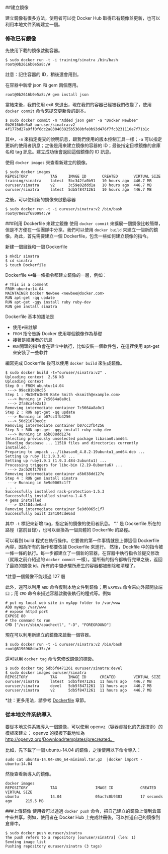 ##建立鏡像

建立鏡像有很多方法，使用者可以從 Docker Hub 取得已有鏡像並更新，也可以利用本地文件系統建立一個。

### 修改已有鏡像
先使用下載的鏡像啟動容器。
```
$ sudo docker run -t -i training/sinatra /bin/bash
root@0b2616b0e5a8:/#
```
註意：記住容器的 ID，稍後還會用到。

在容器中新增 json 和 gem 兩個應用。
```
root@0b2616b0e5a8:/# gem install json
```
當結束後，我們使用 exit 來退出，現在我們的容器已經被我們改變了，使用 `docker commit` 命令來提交更新後的副本。
```
$ sudo docker commit -m "Added json gem" -a "Docker Newbee" 0b2616b0e5a8 ouruser/sinatra:v2
4f177bd27a9ff0f6dc2a830403925b5360bfe0b93d476f7fc3231110e7f71b1c
```
其中，`-m` 來指定提交的說明訊息，跟我們使用的版本控制工具一樣；`-a` 可以指定更新的使用者訊息；之後是用來建立鏡像的容器的 ID；最後指定目標鏡像的倉庫名和 tag 訊息。建立成功後會返回這個鏡像的 ID 訊息。


使用 `docker images` 來查看新建立的鏡像。
```
$ sudo docker images
REPOSITORY          TAG     IMAGE ID       CREATED       VIRTUAL SIZE
training/sinatra    latest  5bc342fa0b91   10 hours ago  446.7 MB
ouruser/sinatra     v2      3c59e02ddd1a   10 hours ago  446.7 MB
ouruser/sinatra     latest  5db5f8471261   10 hours ago  446.7 MB
```
之後，可以使用新的鏡像來啟動容器
```
$ sudo docker run -t -i ouruser/sinatra:v2 /bin/bash
root@78e82f680994:/#
```

###利用 Dockerfile 來建立鏡像
使用 `docker commit` 來擴展一個鏡像比較簡單，但是不方便在一個團隊中分享。我們可以使用 `docker build` 來建立一個新的鏡像。為此，首先需要建立一個 Dockerfile，包含一些如何建立鏡像的指令。

新建一個目錄和一個 Dockerfile
```
$ mkdir sinatra
$ cd sinatra
$ touch Dockerfile
```
Dockerfile 中每一條指令都建立鏡像的一層，例如：
```
# This is a comment
FROM ubuntu:14.04
MAINTAINER Docker Newbee <newbee@docker.com>
RUN apt-get -qq update
RUN apt-get -qqy install ruby ruby-dev
RUN gem install sinatra
```
Dockerfile 基本的語法是
* 使用`#`來註解
* `FROM` 指令告訴 Docker 使用哪個鏡像作為基礎
* 接著是維護者的訊息
* `RUN`開頭的指令會在建立中執行，比如安裝一個軟件包，在這裡使用 apt-get 來安裝了一些軟件

編寫完成 Dockerfile 後可以使用 `docker build` 來生成鏡像。

```
$ sudo docker build -t="ouruser/sinatra:v2" .
Uploading context  2.56 kB
Uploading context
Step 0 : FROM ubuntu:14.04
 ---> 99ec81b80c55
Step 1 : MAINTAINER Kate Smith <ksmith@example.com>
 ---> Running in 7c5664a8a0c1
 ---> 2fa8ca4e2a13
Removing intermediate container 7c5664a8a0c1
Step 2 : RUN apt-get -qq update
 ---> Running in b07cc3fb4256
 ---> 50d21070ec0c
Removing intermediate container b07cc3fb4256
Step 3 : RUN apt-get -qqy install ruby ruby-dev
 ---> Running in a5b038dd127e
Selecting previously unselected package libasan0:amd64.
(Reading database ... 11518 files and directories currently installed.)
Preparing to unpack .../libasan0_4.8.2-19ubuntu1_amd64.deb ...
Setting up ruby (1:1.9.3.4) ...
Setting up ruby1.9.1 (1.9.3.484-2ubuntu1) ...
Processing triggers for libc-bin (2.19-0ubuntu6) ...
 ---> 2acb20f17878
Removing intermediate container a5b038dd127e
Step 4 : RUN gem install sinatra
 ---> Running in 5e9d0065c1f7
. . .
Successfully installed rack-protection-1.5.3
Successfully installed sinatra-1.4.5
4 gems installed
 ---> 324104cde6ad
Removing intermediate container 5e9d0065c1f7
Successfully built 324104cde6ad
```
其中 `-t` 標記來新增 tag，指定新的鏡像的使用者訊息。
“.” 是 Dockerfile 所在的路徑（當前目錄），也可以替換為一個具體的 Dockerfile 的路徑。

可以看到 build 程式在執行操作。它要做的第一件事情就是上傳這個 Dockerfile 內容，因為所有的操作都要依據 Dockerfile 來進行。
然後，Dockfile 中的指令被一條一條的執行。每一步都建立了一個新的容器，在容器中執行指令並提交修改（就跟之前介紹過的 `docker commit` 一樣）。當所有的指令都執行完畢之後，返回了最終的鏡像 id。所有的中間步驟所產生的容器都被刪除和清理了。

*註意一個鏡像不能超過 127 層

此外，還可以利用 `ADD` 命令復制本地文件到鏡像；用 `EXPOSE` 命令來向外部開放端口；用 `CMD` 命令來描述容器啟動後執行的程式等。例如
```
# put my local web site in myApp folder to /var/www
ADD myApp /var/www
# expose httpd port
EXPOSE 80
# the command to run
CMD ["/usr/sbin/apachectl", "-D", "FOREGROUND"]
```

現在可以利用新建立的鏡像來啟動一個容器。
```
$ sudo docker run -t -i ouruser/sinatra:v2 /bin/bash
root@8196968dac35:/#
```
還可以用 `docker tag` 命令來修改鏡像的標簽。
```
$ sudo docker tag 5db5f8471261 ouruser/sinatra:devel
$ sudo docker images ouruser/sinatra
REPOSITORY          TAG     IMAGE ID      CREATED        VIRTUAL SIZE
ouruser/sinatra     latest  5db5f8471261  11 hours ago   446.7 MB
ouruser/sinatra     devel   5db5f8471261  11 hours ago   446.7 MB
ouruser/sinatra     v2      5db5f8471261  11 hours ago   446.7 MB
```

*註：更多用法，請參考 [Dockerfile](../dockerfile/README.md) 章節。

### 從本地文件系統導入
要從本地文件系統導入一個鏡像，可以使用 openvz（容器虛擬化的先鋒技術）的模板來建立：
openvz 的模板下載地址為 http://openvz.org/Download/templates/precreated。

比如，先下載了一個 ubuntu-14.04 的鏡像，之後使用以下命令導入：
```
sudo cat ubuntu-14.04-x86_64-minimal.tar.gz  |docker import - ubuntu:14.04
```
然後查看新導入的鏡像。
```
docker images
REPOSITORY          TAG                 IMAGE ID            CREATED             VIRTUAL SIZE
ubuntu              14.04               05ac7c0b9383        17 seconds ago      215.5 MB
```

###上傳鏡像
使用者可以透過 `docker push` 命令，把自己建立的鏡像上傳到倉庫中來共享。例如，使用者在 Docker Hub 上完成註冊後，可以推送自己的鏡像到倉庫中。
```
$ sudo docker push ouruser/sinatra
The push refers to a repository [ouruser/sinatra] (len: 1)
Sending image list
Pushing repository ouruser/sinatra (3 tags)
```
